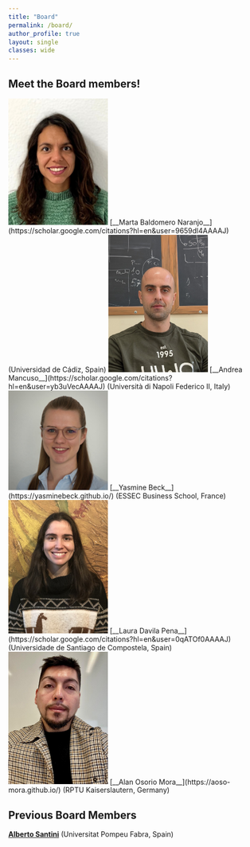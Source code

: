```yaml
---
title: "Board"
permalink: /board/
author_profile: true
layout: single
classes: wide
---
```

## Meet the Board members!

<img src="/assets/images/MartaBaldomero.jpeg" width="200" />
[__Marta Baldomero Naranjo__](https://scholar.google.com/citations?hl=en&user=9659dl4AAAAJ) (Universidad de Cádiz, Spain)

<img src="/assets/images/AndreaMancuso.jpeg" width="200" />
[__Andrea Mancuso__](https://scholar.google.com/citations?hl=en&user=yb3uVecAAAAJ) (Università di Napoli Federico II, Italy)

<img src="/assets/images/YasmineBeck.jpg" width="200" />
[__Yasmine Beck__](https://yasminebeck.github.io/) (ESSEC Business School, France)

<img src="/assets/images/LauraDavilaPena.jpeg" width="200" />
[__Laura Davila Pena__](https://scholar.google.com/citations?hl=en&user=0qATOf0AAAAJ) (Universidade de Santiago de Compostela, Spain)

<img src="/assets/images/Alan-Osorio-Mora.jpeg" width="200" />
[__Alan Osorio Mora__](https://aoso-mora.github.io/) (RPTU Kaiserslautern, Germany)

## Previous Board Members

[__Alberto Santini__](https://santini.in/) (Universitat Pompeu Fabra, Spain)


